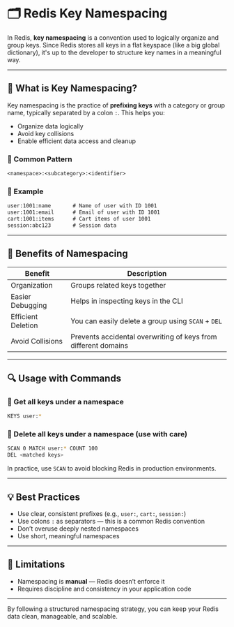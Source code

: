 # 🗂️ Redis Key Namespacing

In Redis, **key namespacing** is a convention used to logically organize and group keys. Since Redis stores all keys in a flat keyspace (like a big global dictionary), it's up to the developer to structure key names in a meaningful way.

---

## 🔑 What is Key Namespacing?

Key namespacing is the practice of **prefixing keys** with a category or group name, typically separated by a colon `:`. This helps you:

- Organize data logically
- Avoid key collisions
- Enable efficient data access and cleanup

### 🔧 Common Pattern

```txt
<namespace>:<subcategory>:<identifier>
```

### 📌 Example

```txt
user:1001:name       # Name of user with ID 1001
user:1001:email      # Email of user with ID 1001
cart:1001:items      # Cart items of user 1001
session:abc123       # Session data
```

---

## 🎯 Benefits of Namespacing

| Benefit            | Description                                                    |
| ------------------ | -------------------------------------------------------------- |
| Organization       | Groups related keys together                                   |
| Easier Debugging   | Helps in inspecting keys in the CLI                            |
| Efficient Deletion | You can easily delete a group using `SCAN` + `DEL`             |
| Avoid Collisions   | Prevents accidental overwriting of keys from different domains |

---

## 🔍 Usage with Commands

### 🔹 Get all keys under a namespace

```bash
KEYS user:*
```

### 🔹 Delete all keys under a namespace (use with care)

```bash
SCAN 0 MATCH user:* COUNT 100
DEL <matched keys>
```

In practice, use `SCAN` to avoid blocking Redis in production environments.

---

## 💡 Best Practices

- Use clear, consistent prefixes (e.g., `user:`, `cart:`, `session:`)
- Use colons `:` as separators — this is a common Redis convention
- Don’t overuse deeply nested namespaces
- Use short, meaningful namespaces

---

## 🚫 Limitations

- Namespacing is **manual** — Redis doesn’t enforce it
- Requires discipline and consistency in your application code

---

By following a structured namespacing strategy, you can keep your Redis data clean, manageable, and scalable.
